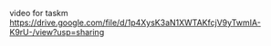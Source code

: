 video for taskm 
https://drive.google.com/file/d/1p4XysK3aN1XWTAKfcjV9yTwmIA-K9rU-/view?usp=sharing
